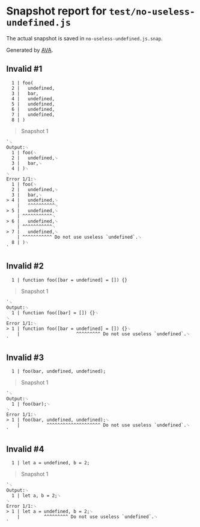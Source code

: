 # Snapshot report for `test/no-useless-undefined.js`

The actual snapshot is saved in `no-useless-undefined.js.snap`.

Generated by [AVA](https://avajs.dev).

## Invalid #1
      1 | foo(
      2 | 	undefined,
      3 | 	bar,
      4 | 	undefined,
      5 | 	undefined,
      6 | 	undefined,
      7 | 	undefined,
      8 | )

> Snapshot 1

    `␊
    Output:␊
      1 | foo(␊
      2 | 	undefined,␊
      3 | 	bar,␊
      4 | )␊
    ␊
    Error 1/1:␊
      1 | foo(␊
      2 | 	undefined,␊
      3 | 	bar,␊
    > 4 | 	undefined,␊
        | 	^^^^^^^^^^␊
    > 5 | 	undefined,␊
        | ^^^^^^^^^^^␊
    > 6 | 	undefined,␊
        | ^^^^^^^^^^^␊
    > 7 | 	undefined,␊
        | ^^^^^^^^^^^ Do not use useless `undefined`.␊
      8 | )␊
    `

## Invalid #2
      1 | function foo([bar = undefined] = []) {}

> Snapshot 1

    `␊
    Output:␊
      1 | function foo([bar] = []) {}␊
    ␊
    Error 1/1:␊
    > 1 | function foo([bar = undefined] = []) {}␊
        |                     ^^^^^^^^^ Do not use useless `undefined`.␊
    `

## Invalid #3
      1 | foo(bar, undefined, undefined);

> Snapshot 1

    `␊
    Output:␊
      1 | foo(bar);␊
    ␊
    Error 1/1:␊
    > 1 | foo(bar, undefined, undefined);␊
        |          ^^^^^^^^^^^^^^^^^^^^ Do not use useless `undefined`.␊
    `

## Invalid #4
      1 | let a = undefined, b = 2;

> Snapshot 1

    `␊
    Output:␊
      1 | let a, b = 2;␊
    ␊
    Error 1/1:␊
    > 1 | let a = undefined, b = 2;␊
        |         ^^^^^^^^^ Do not use useless `undefined`.␊
    `
